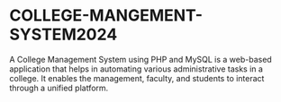 # COLLEGE-MANGEMENT-SYSTEM2024
A College Management System using PHP and MySQL is a web-based application that helps in automating various administrative tasks in a college. It enables the management, faculty, and students to interact through a unified platform.

